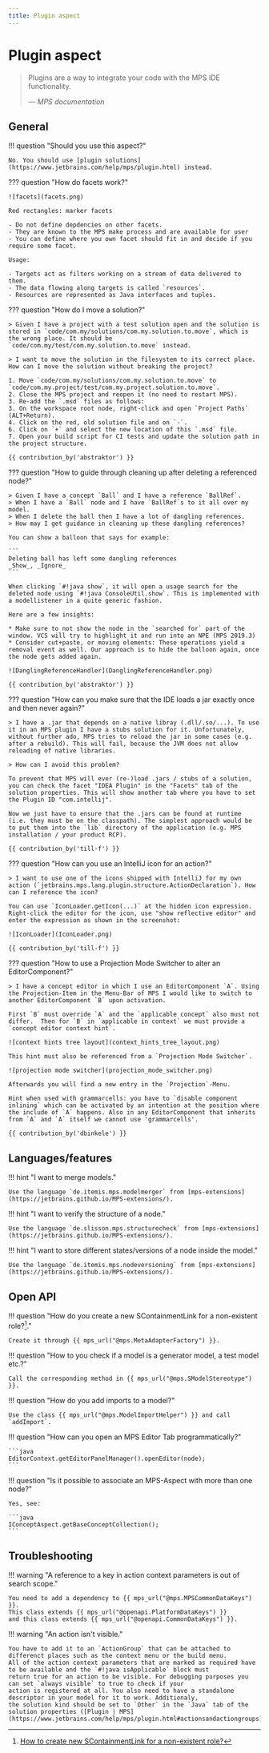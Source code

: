 ```yaml
---
title: Plugin aspect
---
```


# Plugin aspect

> Plugins are a way to integrate your code with the MPS IDE functionality.
>
> — <cite>MPS documentation</cite>

## General

!!! question "Should you use this aspect?"

    No. You should use [plugin solutions](https://www.jetbrains.com/help/mps/plugin.html) instead.

??? question "How do facets work?"

    ![facets](facets.png)

    Red rectangles: marker facets
    
    - Do not define depdencies on other facets.
    - They are known to the MPS make process and are available for user
    - You can define where you own facet should fit in and decide if you require some facet.

    Usage:

    - Targets act as filters working on a stream of data delivered to them.
    - The data flowing along targets is called `resources`.
    - Resources are represented as Java interfaces and tuples.

??? question "How do I move a solution?"

    > Given I have a project with a test solution open and the solution is stored in `code/com.my/solutions/com.my.solution.to.move`, which is the wrong place. It should be `code/com.my/test/com.my.solution.to.move` instead.

    > I want to move the solution in the filesystem to its correct place. How can I move the solution without breaking the project?

    1. Move `code/com.my/solutions/com.my.solution.to.move` to `code/com.my.project/test/com.my.project.solution.to.move`.
    2. Close the MPS project and reopen it (no need to restart MPS).
    3. Re-add the `.msd` files as follows:
    3. On the workspace root node, right-click and open `Project Paths` (ALT+Return).
    4. Click on the red, old solution file and on `-`.
    6. Click on `+` and select the new location of this `.msd` file.
    7. Open your build script for CI tests and update the solution path in the project structure.

    {{ contribution_by('abstraktor') }}

??? question "How to guide through cleaning up after deleting a referenced node?"

    > Given I have a concept `Ball` and I have a reference `BallRef`.
    > When I have a `Ball` node and I have `BallRef`s to it all over my model.
    > When I delete the ball then I have a lot of dangling references.
    > How may I get guidance in cleaning up these dangling references?

    You can show a balloon that says for example:

    ```
    Deleting ball has left some dangling references
    _Show_, _Ignore_
    ```

    When clicking `#!java show`, it will open a usage search for the deleted node using `#!java ConsoleUtil.show`. This is implemented with a modellistener in a quite generic fashion.

    Here are a few insights:

    * Make sure to not show the node in the `searched for` part of the window. VCS will try to highlight it and run into an NPE (MPS 2019.3)
    * Consider cut+paste, or moving elements: These operations yield a removal event as well. Our approach is to hide the balloon again, once the node gets added again.

    ![DanglingReferenceHandler](DanglingReferenceHandler.png)

    {{ contribution_by('abstraktor') }}

??? question "How can you make sure that the IDE loads a jar exactly once and then never again?"

    > I have a .jar that depends on a native libray (.dll/.so/...). To use it in an MPS plugin I have a stubs solution for it. Unfortunately, without further ado, MPS tries to reload the jar in some cases (e.g. after a rebuild). This will fail, because the JVM does not allow reloading of native libraries.
    
    > How can I avoid this problem?

    To prevent that MPS will ever (re-)load .jars / stubs of a solution, you can check the facet "IDEA Plugin" in the "Facets" tab of the solution properties. This will show another tab where you have to set the Plugin ID "com.intellij".

    Now we just have to ensure that the .jars can be found at runtime (i.e. they must be on the classpath). The simplest approach would be to put them into the `lib` directory of the application (e.g. MPS installation / your product RCP).

    {{ contribution_by('till-f') }}

??? question "How can you use an IntelliJ icon for an action?"

    > I want to use one of the icons shipped with IntelliJ for my own action (`jetbrains.mps.lang.plugin.structure.ActionDeclaration`). How can I reference the icon?

    You can use `IconLoader.getIcon(...)` at the hidden icon expression. Right-click the editor for the icon, use "show reflective editor" and enter the expression as shown in the screenshot:

    ![IconLoader](IconLoader.png)

    {{ contribution_by('till-f') }}

??? question "How to use a Projection Mode Switcher to alter an EditorComponent?"

    > I have a concept editor in which I use an EditorComponent `A`. Using the Projection-Item in the Menu-Bar of MPS I would like to switch to another EditorComponent `B` upon activation.

    First `B` must override `A` and the `applicable concept` also must not differ.  Then for `B` in `applicable in context` we must provide a `concept editor context hint`.

    ![context hints tree layout](context_hints_tree_layout.png)

    This hint must also be referenced from a `Projection Mode Switcher`.

    ![projection mode switcher](projection_mode_switcher.png)
    
    Afterwards you will find a new entry in the `Projection`-Menu.
    
    Hint when used with grammarcells: you have to `disable component inlining` which can be activated by an intention at the position where the include of `A` happens. Also in any EditorComponent that inherits from `A` and `A` itself we cannot use 'grammarcells'.

    {{ contribution_by('dbinkele') }}

## Languages/features

!!! hint "I want to merge models."

    Use the language `de.itemis.mps.modelmerger` from [mps-extensions](https://jetbrains.github.io/MPS-extensions/).

!!! hint "I want to verify the structure of a node."

    Use the language `de.slisson.mps.structurecheck` from [mps-extensions](https://jetbrains.github.io/MPS-extensions/).

!!! hint "I want to store different states/versions of a node inside the model."

    Use the language `de.itemis.mps.nodeversioning` from [mps-extensions](https://jetbrains.github.io/MPS-extensions/).

## Open API

!!! question "How do you create a new SContainmentLink for a non-existent role?[^1]."

    Create it through {{ mps_url("@mps.MetaAdapterFactory") }}.

!!! question "How to you check if a model is a generator model, a test model etc.?"

    Call the corresponding method in {{ mps_url("@mps.SModelStereotype") }}.

!!! question "How do you add imports to a model?"

    Use the class {{ mps_url("@mps.ModelImportHelper") }} and call `addImport`.

!!! question "How can you open an MPS Editor Tab programmatically?"

    ```java
    EditorContext.getEditorPanelManager().openEditor(node);
    ```

!!! question "Is it possible to associate an MPS-Aspect with more than one node?"

    Yes, see:

    ```java
    IConceptAspect.getBaseConceptCollection();
    ```

## Troubleshooting

!!! warning "A reference to a key in action context parameters is out of search scope."

    You need to add a dependency to {{ mps_url("@mps.MPSCommonDataKeys") }}.
    This class extends {{ mps_url("@openapi.PlatformDataKeys") }}
    and this class extends {{ mps_url("@openapi.CommonDataKeys") }}.

!!! warning "An action isn't visible."

    You have to add it to an `ActionGroup` that can be attached to differenct places such as the context menu or the build menu. 
    All of the action context parameters that are marked as required have to be available and the `#!java isApplicable` block must
    return true for an action to be visible. For debugging purposes you can set `always visible` to true to check if your
    action is registered at all. You also need to have a standalone descriptor in your model for it to work. Additionaly,
    the solution kind should be set to `Other` in the `Java` tab of the solution properties ([Plugin | MPS](https://www.jetbrains.com/help/mps/plugin.html#actionsandactiongroups)).

[^1]:[How to create new SContainmentLink for a non-existent role?](https://mps-support.jetbrains.com/hc/en-us/community/posts/360009473300-How-to-create-new-SContainmentLink-for-non-existent-role-)